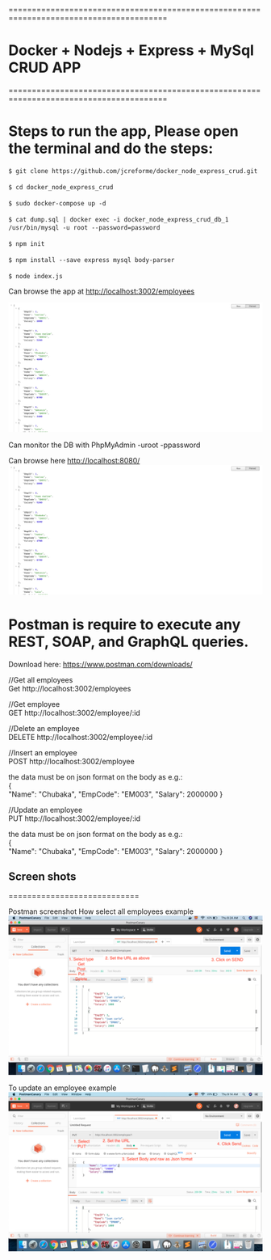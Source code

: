 ========================================================================================

# Docker + Nodejs + Express + MySql CRUD APP

========================================================================================

# Steps to run the app, Please open the terminal and do the steps:
```
$ git clone https://github.com/jcreforme/docker_node_express_crud.git

$ cd docker_node_express_crud

$ sudo docker-compose up -d

$ cat dump.sql | docker exec -i docker_node_express_crud_db_1  /usr/bin/mysql -u root --password=password 

$ npm init

$ npm install --save express mysql body-parser

$ node index.js
```

Can browse the app at <http://localhost:3002/employees>

![GitHub Logo](/3.png)

Can monitor the DB with PhpMyAdmin -uroot -ppassword <br />

Can browse here <http://localhost:8080/>
![GitHub Logo](/3.png)

# Postman is require to  execute any REST, SOAP, and GraphQL queries.
Download here: https://www.postman.com/downloads/

//Get all employees <br />
Get http://localhost:3002/employees 

//Get employee <br />
GET http://localhost:3002/employee/:id

//Delete an employee <br />
DELETE http://localhost:3002/employee/:id

//Insert an employee <br />
POST http://localhost:3002/employee

the data must be on json format on the body as e.g.:<br />
	{	
        "Name": "Chubaka",
        "EmpCode": "EM003",
        "Salary": 2000000
    }

//Update an employee <br />
PUT http://localhost:3002/employee/:id

the data must be on json format on the body as e.g.:<br />
	{	
        "Name": "Chubaka",
        "EmpCode": "EM003",
        "Salary": 2000000
    }


## Screen shots
============================ 

Postman screenshot
How select all employees example
![GitHub Logo](/1.png)

To update an employee example
![GitHub Logo](/2.png)


